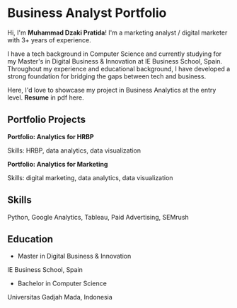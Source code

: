 # Business Analyst Portfolio

Hi, I'm **Muhammad Dzaki Pratida**! I'm a marketing analyst / digital marketer with 3+ years of experience. 

I have a tech background in Computer Science and currently studying for my Master's in Digital Business & Innovation at IE Business School, Spain. Throughout my experience and educational background, I have developed a strong foundation for bridging the gaps between tech and business.

Here, I'd love to showcase my project in Business Analytics at the entry level.
**Resume** in pdf here.


## Portfolio Projects

**Portfolio: Analytics for HRBP**

Skills: HRBP, data analytics, data visualization


**Portfolio: Analytics for Marketing**

Skills: digital marketing, data analytics, data visualization


## Skills

Python, Google Analytics, Tableau, Paid Advertising, SEMrush


## Education

- Master in Digital Business & Innovation

IE Business School, Spain


- Bachelor in Computer Science

Universitas Gadjah Mada, Indonesia

